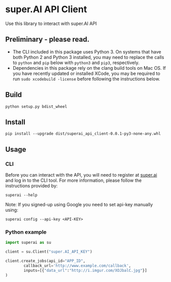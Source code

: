 # super.AI API Client

Use this library to interact with super.AI API

## Preliminary - please read.

- The CLI included in this package uses Python 3. On systems that have both Python 2 and Python 3 installed, you may need to replace the calls to `python` and `pip` below with `python3` and `pip3`, respectively.
- Dependencies in this package rely on the clang build tools on Mac OS. If you have recently updated or installed XCode, you may be required to run `sudo xcodebuild -license` before following the instructions below.

## Build

```
python setup.py bdist_wheel
```

## Install

```
pip install --upgrade dist/superai_api_client-0.0.1-py3-none-any.whl
```

## Usage

### CLI

Before you can interact with the API, you will need to register at [super.ai](https://super.ai) and log in to the CLI tool. For more information, please follow the instructions provided by:

```
superai --help
```
Note: If you signed-up using Google you need to set api-key manually using:
```
superai config --api-key <API-KEY>
```
### Python example

```python
import superai as su

client = su.Client("super.AI_API_KEY")

client.create_jobs(api_id="APP_ID",
		callback_url='http://www.example.com/callback',
		inputs=[{"data_url":"http://i.imgur.com/XOJbalC.jpg"}]
)

```
